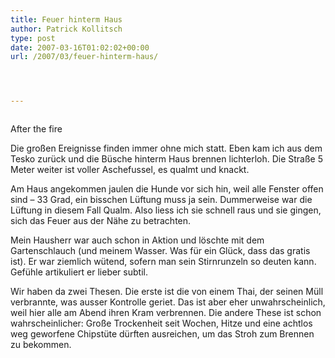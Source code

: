 ```yaml
---
title: Feuer hinterm Haus
author: Patrick Kollitsch
type: post
date: 2007-03-16T01:02:02+00:00
url: /2007/03/feuer-hinterm-haus/




---
```

<div class="flickr">
  <a href="http://www.flickr.com/photos/schreibblogade/422828457/"><img src="//farm1.static.flickr.com/167/422828457_09b0d03ce2.jpg" class="flickr-photo" alt="" /></a></p> 
  
  <p>
    After the fire
  </p>
</div>

Die gro&szlig;en Ereignisse finden immer ohne mich statt. Eben kam ich aus dem Tesko zur&uuml;ck und die B&uuml;sche hinterm Haus brennen lichterloh. Die Stra&szlig;e 5 Meter weiter ist voller Aschefussel, es qualmt und knackt.

Am Haus angekommen jaulen die Hunde vor sich hin, weil alle Fenster offen sind &#8211; 33 Grad, ein bisschen L&uuml;ftung muss ja sein. Dummerweise war die L&uuml;ftung in diesem Fall Qualm. Also liess ich sie schnell raus und sie gingen, sich das Feuer aus der N&auml;he zu betrachten. 

Mein Hausherr war auch schon in Aktion und l&ouml;schte mit dem Gartenschlauch (und meinem Wasser. Was f&uuml;r ein Gl&uuml;ck, dass das gratis ist). Er war ziemlich w&uuml;tend, sofern man sein Stirnrunzeln so deuten kann. Gef&uuml;hle artikuliert er lieber subtil.

Wir haben da zwei Thesen. Die erste ist die von einem Thai, der seinen M&uuml;ll verbrannte, was ausser Kontrolle geriet. Das ist aber eher unwahrscheinlich, weil hier alle am Abend ihren Kram verbrennen. Die andere These ist schon wahrscheinlicher: Gro&szlig;e Trockenheit seit Wochen, Hitze und eine achtlos weg geworfene Chipst&uuml;te d&uuml;rften ausreichen, um das Stroh zum Brennen zu bekommen.